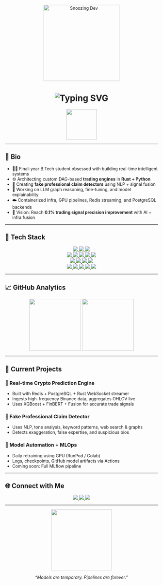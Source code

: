 <!-- Dev Snoozing GIF -->
<p align="center">
  <img src="https://media.giphy.com/media/13FrpeVH09Zrb2/giphy.gif" width="250" alt="Snoozing Dev">
</p>

<h1 align="center">
  <img src="https://readme-typing-svg.demolab.com?font=Fira+Code&duration=2500&pause=1000&color=F7B400&center=true&vCenter=true&multiline=true&width=800&height=100&lines=⚙️+Swastik+Nandy+-+Machine+Learning+%26+AI+Engineer;Backend+%7C+Real-time+Data+Pipelines+%7C+MLOps+%7C+Rust+Lover" alt="Typing SVG" />
</h1>

<p align="center">
  <img src="https://media.giphy.com/media/3o7aCTfyhYawdOXcFW/giphy.gif" width="100" />
</p>

---

## 🧠 Bio

- 👨‍💻 Final-year B.Tech student obsessed with building real-time intelligent systems
- ⚙️ Architecting custom DAG-based **trading engines** in **Rust + Python**
- 🤖 Creating **fake professional claim detectors** using NLP + signal fusion
- 🧪 Working on LLM graph reasoning, fine-tuning, and model explainability
- ☁️ Containerized infra, GPU pipelines, Redis streaming, and PostgreSQL backends
- 🎯 Vision: Reach **0.1% trading signal precision improvement** with AI + infra fusion

---

## 🚀 Tech Stack

<div align="center">

<!-- Languages -->
<a href="https://www.python.org/" target="_blank">
  <img src="https://img.shields.io/badge/Python-3776AB?style=for-the-badge&logo=python&logoColor=white"/>
</a>
<a href="https://www.rust-lang.org/" target="_blank">
  <img src="https://img.shields.io/badge/Rust-F74C00?style=for-the-badge&logo=rust&logoColor=white"/>
</a>
<a href="https://www.java.com/" target="_blank">
  <img src="https://img.shields.io/badge/Java-ED8B00?style=for-the-badge&logo=java&logoColor=white"/>
</a>

<br/>

<!-- AI/ML -->
<a href="https://pytorch.org/" target="_blank">
  <img src="https://img.shields.io/badge/PyTorch-EE4C2C?style=for-the-badge&logo=pytorch&logoColor=white"/>
</a>
<a href="https://scikit-learn.org/" target="_blank">
  <img src="https://img.shields.io/badge/Scikit_Learn-F7931E?style=for-the-badge&logo=scikit-learn&logoColor=white"/>
</a>
<a href="https://xgboost.readthedocs.io/" target="_blank">
  <img src="https://img.shields.io/badge/XGBoost-00B2EE?style=for-the-badge&logoColor=white"/>
</a>
<a href="https://huggingface.co/" target="_blank">
  <img src="https://img.shields.io/badge/HuggingFace-FFBB00?style=for-the-badge&logo=huggingface&logoColor=black"/>
</a>
<a href="https://www.langchain.com/" target="_blank">
  <img src="https://img.shields.io/badge/LangChain-000000?style=for-the-badge&logo=langchain&logoColor=white"/>
</a>

<br/>

<!-- Backend + Data -->
<a href="https://fastapi.tiangolo.com/" target="_blank">
  <img src="https://img.shields.io/badge/FastAPI-009688?style=for-the-badge&logo=fastapi&logoColor=white"/>
</a>
<a href="https://redis.io/" target="_blank">
  <img src="https://img.shields.io/badge/Redis-DC382D?style=for-the-badge&logo=redis&logoColor=white"/>
</a>
<a href="https://www.postgresql.org/" target="_blank">
  <img src="https://img.shields.io/badge/PostgreSQL-336791?style=for-the-badge&logo=postgresql&logoColor=white"/>
</a>
<a href="https://www.docker.com/" target="_blank">
  <img src="https://img.shields.io/badge/Docker-2496ED?style=for-the-badge&logo=docker&logoColor=white"/>
</a>

<br/>

<!-- MLOps / Infra -->
<a href="https://airflow.apache.org/" target="_blank">
  <img src="https://img.shields.io/badge/Airflow-017CEE?style=for-the-badge&logo=apacheairflow&logoColor=white"/>
</a>
<a href="https://mlflow.org/" target="_blank">
  <img src="https://img.shields.io/badge/MLflow-0194E2?style=for-the-badge&logo=mlflow&logoColor=white"/>
</a>
<a href="https://aws.amazon.com/" target="_blank">
  <img src="https://img.shields.io/badge/AWS-232F3E?style=for-the-badge&logo=amazonaws&logoColor=white"/>
</a>
<a href="https://cloud.google.com/" target="_blank">
  <img src="https://img.shields.io/badge/GCP-4285F4?style=for-the-badge&logo=googlecloud&logoColor=white"/>
</a>
<a href="https://www.runpod.io/" target="_blank">
  <img src="https://img.shields.io/badge/RunPod-GPU%20Power-FF4081?style=for-the-badge&logo=cloudsmith&logoColor=white"/>
</a>

</div>

---

## 📈 GitHub Analytics

<p align="center">
  <img src="https://github-readme-stats.vercel.app/api?username=swastik-nandy&show_icons=true&theme=tokyonight&count_private=true&hide_border=true" height="170" />
  <img src="https://streak-stats.demolab.com?user=swastik-nandy&theme=tokyonight&hide_border=true" height="170"/>
</p>

---

## 🧩 Current Projects

### 🚀 Real-time Crypto Prediction Engine
- Built with Redis + PostgreSQL + Rust WebSocket streamer
- Ingests high-frequency Binance data, aggregates OHLCV live
- Uses XGBoost + FinBERT + Fusion for accurate trade signals

### 🧠 Fake Professional Claim Detector
- Uses NLP, tone analysis, keyword patterns, web search & graphs
- Detects exaggeration, false expertise, and suspicious bios

### 🧪 Model Automation + MLOps
- Daily retraining using GPU (RunPod / Colab)
- Logs, checkpoints, GitHub model artifacts via Actions
- Coming soon: Full MLflow pipeline

---

## 🌐 Connect with Me

<p align="center">
  <a href="https://www.linkedin.com/in/swastik-nandy/" target="_blank">
    <img src="https://img.shields.io/badge/LinkedIn-0A66C2?style=for-the-badge&logo=linkedin&logoColor=white"/>
  </a>
  <a href="https://github.com/swastik-nandy" target="_blank">
    <img src="https://img.shields.io/badge/GitHub-181717?style=for-the-badge&logo=github&logoColor=white"/>
  </a>
  <a href="https://your-portfolio-link.com/" target="_blank">
    <img src="https://img.shields.io/badge/Portfolio-FF5722?style=for-the-badge&logo=firefox&logoColor=white"/>
  </a>
</p>

---

<p align="center">
  <img src="https://media.giphy.com/media/l2SpYdFes8K0sKrWM/giphy.gif" width="200" />
</p>

<p align="center">
  <i>“Models are temporary. Pipelines are forever.”</i>
</p>
